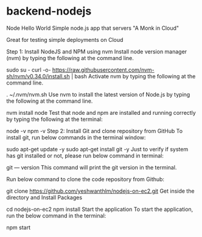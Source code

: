 # backend-nodejs

Node Hello World
Simple node.js app that servers "A Monk in Cloud"

Great for testing simple deployments on Cloud

Step 1: Install NodeJS and NPM using nvm
Install node version manager (nvm) by typing the following at the command line.

sudo su -
curl -o- https://raw.githubusercontent.com/nvm-sh/nvm/v0.34.0/install.sh | bash
Activate nvm by typing the following at the command line.

. ~/.nvm/nvm.sh
Use nvm to install the latest version of Node.js by typing the following at the command line.

nvm install node
Test that node and npm are installed and running correctly by typing the following at the terminal:

node -v
npm -v
Step 2: Install Git and clone repository from GitHub
To install git, run below commands in the terminal window:

sudo apt-get update -y
sudo apt-get install git -y
Just to verify if system has git installed or not, please run below command in terminal:

git — version
This command will print the git version in the terminal.

Run below command to clone the code repository from Github:

git clone https://github.com/yeshwanthlm/nodejs-on-ec2.git
Get inside the directory and Install Packages

cd nodejs-on-ec2
npm install
Start the application To start the application, run the below command in the terminal:

npm start
